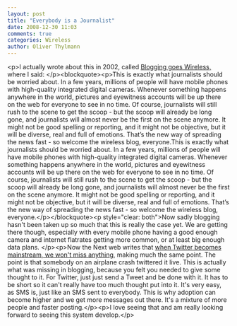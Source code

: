 ```yaml
---
layout: post
title: "Everybody is a Journalist"
date: 2008-12-30 11:03
comments: true
categories: Wireless
author: Oliver Thylmann
---
```







&lt;p&gt;I actually wrote about this in 2002, called [Blogging goes Wireless,](http://blog.thylmann.net/2002/11/11/blogging-goes-wireless/) where I said: &lt;/p&gt;&lt;blockquote&gt;&lt;p&gt;This is exactly what journalists should be worried about. In a few years, millions of people will have mobile phones with high-quality integrated digital cameras. Whenever something happens anywhere in the world, pictures and eyewitness accounts will be up there on the web for everyone to see in no time. Of course, journalists will still rush to the scene to get the scoop - but the scoop will already be long gone, and journalists will almost never be the first on the scene anymore. It might not be good spelling or reporting, and it might not be objective, but it will be diverse, real and full of emotions. That’s the new way of spreading the news fast - so welcome the wireless blog, everyone.This is exactly what journalists should be worried about. In a few years, millions of people will have mobile phones with high-quality integrated digital cameras. Whenever something happens anywhere in the world, pictures and eyewitness accounts will be up there on the web for everyone to see in no time. Of course, journalists will still rush to the scene to get the scoop - but the scoop will already be long gone, and journalists will almost never be the first on the scene anymore. It might not be good spelling or reporting, and it might not be objective, but it will be diverse, real and full of emotions. That’s the new way of spreading the news fast - so welcome the wireless blog, everyone.&lt;/p&gt;&lt;/blockquote&gt;&lt;p style=&quot;clear: both&quot;&gt;Now sadly blogging hasn't been taken up so much that this is really the case yet. We are getting there though, especially with every mobile phone having a good enough camera and internet flatrates getting more common, or at least big enough data plans. &lt;/p&gt;&lt;p&gt;Now the Next web writes that [when Twitter becomes mainstream, we won't miss anything](http://thenextweb.com/2008/12/23/when-twitter-gets-mainstream-we-wont-miss-anything/), making much the same point. The point is that somebody on an airplane crash twittered it live. This is actually what was missing in blogging, because you felt you needed to give some thought to it. For Twitter, just just send a Tweet and be done with it. It has to be short so it can't really have too much thought put into it. It's very easy, as SMS is, just like an SMS sent to everybody. This is why adoption can become higher and we get more messages out there. It's a mixture of more people and faster posting.&lt;/p&gt;&lt;p&gt;I love seeing that and am really looking forward to seeing this system develop.&lt;/p&gt;

